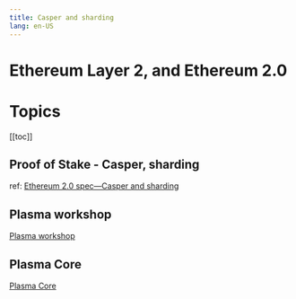 ```yaml
---
title: Casper and sharding
lang: en-US
---
```


# Ethereum Layer 2, and Ethereum 2.0

# Topics
[[toc]]

## Proof of Stake - Casper, sharding
ref: [Ethereum 2.0 spec—Casper and sharding](https://github.com/ethereum/eth2.0-specs/blob/master/specs/beacon-chain.md)

## Plasma workshop
[Plasma workshop](https://gist.github.com/karlfloersch/6572656ad1d28961b625fbc1da5bb970)

## Plasma Core
[Plasma Core](https://plasma-core.readthedocs.io/en/latest/index.html)


